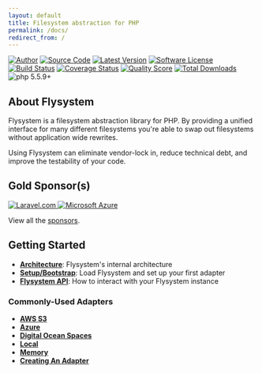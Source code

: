 ```yaml
---
layout: default
title: Filesystem abstraction for PHP
permalink: /docs/
redirect_from: /
---
```


[![Author](//img.shields.io/badge/author-@frankdejonge-blue.svg?style=flat-square)](//twitter.com/frankdejonge)
[![Source Code](//img.shields.io/badge/source-thephpleague/flysystem-blue.svg?style=flat-square)](//github.com/thephpleague/flysystem)
[![Latest Version](//img.shields.io/github/tag/thephpleague/flysystem.svg?style=flat-square)](//github.com/thephpleague/flysystem/releases)
[![Software License](//img.shields.io/badge/license-MIT-brightgreen.svg?style=flat-square)](//github.com/thephpleague/flysystem/blob/master/LICENSE)
[![Build Status](//img.shields.io/travis/thephpleague/flysystem/master.svg?style=flat-square)](//travis-ci.org/thephpleague/flysystem)
[![Coverage Status](//img.shields.io/scrutinizer/coverage/g/thephpleague/flysystem.svg?style=flat-square)](//scrutinizer-ci.com/g/thephpleague/flysystem/code-structure)
[![Quality Score](//img.shields.io/scrutinizer/g/thephpleague/flysystem.svg?style=flat-square)](//scrutinizer-ci.com/g/thephpleague/flysystem)
[![Total Downloads](//img.shields.io/packagist/dt/league/flysystem.svg?style=flat-square)](//packagist.org/packages/league/flysystem)
![php 5.5.9+](//img.shields.io/badge/php-min%205.5.9-red.svg?style=flat-square)

## About Flysystem

Flysystem is a filesystem abstraction library for PHP. By providing a unified interface
for many different filesystems you're able to swap out filesystems without application wide
rewrites.

Using Flysystem can eliminate vendor-lock in, reduce technical debt, and improve the testability
of your code.

## Gold Sponsor(s)

<div class="flex my-6 max-w-sm">
    <a target="_blank" href="https://laravel.com" class="flex-no-grow w-1/3 bg-white rounded shadow-md mr-4 overflow-hidden">
        <img src="/img/laravel.svg" class="w-full" alt="Laravel.com"/>
    </a>
    <a target="_blank" href="https://azure.microsoft.com/free/?utm_source=flysystem&utm_medium=banner&utm_campaign=flysystem_sponsorship" class="flex-no-grow w-1/3 bg-white rounded shadow-md mr-4 overflow-hidden">
        <img src="/img/azure.svg" class="max-w-full m-6" alt="Microsoft Azure"/>
    </a>
</div>

View all the <a href="/docs/sponsors/">sponsors</a>.

## Getting Started

* **[Architecture](/docs/architecture/)**: Flysystem's internal architecture
* **[Setup/Bootstrap](/docs/usage/setup/)**: Load Flysystem and set up your first adapter
* **[Flysystem API](/docs/usage/filesystem-api/)**: How to interact with your Flysystem instance

### Commonly-Used Adapters

* **[AWS S3](/docs/adapter/aws-s3/)**
* **[Azure](/docs/adapter/azure/)**
* **[Digital Ocean Spaces](/docs/adapter/digitalocean-spaces/)**
* **[Local](/docs/adapter/local/)**
* **[Memory](/docs/adapter/memory/)**
* **[Creating An Adapter](/docs/advanced/creating-an-adapter/)**
